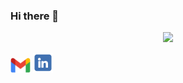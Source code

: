### Hi there 👋

<!--
**vitaliiptp/vitaliiptp** is a ✨ _special_ ✨ repository because its `README.md` (this file) appears on your GitHub profile.

Here are some ideas to get you started:

- 🔭 I’m currently working on ...
- 🌱 I’m currently learning ...
- 👯 I’m looking to collaborate on ...
- 🤔 I’m looking for help with ...
- 💬 Ask me about ...
- 📫 How to reach me: ...
- 😄 Pronouns: ...
- ⚡ Fun fact: ...
-->


<p align="center">
  <a href="https://www.linkedin.com/in/vitalii-potapenko/">
    <img src="https://img.shields.io/badge/LinkedIn-blue?style=flat&logo=linkedin&labelColor=blue">
  </a>
</p>



<img src="assets/gmail-logo.png" style="width: 2rem">

<a href="https://www.linkedin.com/in/vitalii-potapenko/">
  <img src="assets/linkedin-logo.png" style="width: 2rem">
</a>
